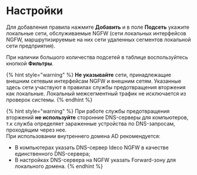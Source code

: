 # Настройки

Для добавления правила нажмите **Добавить** и в поле **Подсеть** укажите локальные сети, обслуживаемые NGFW (сети локальных интерфейсов NGFW, маршрутизируемые на них сети удаленных сегментов локальной сети предприятия).

При наличии большого количества подсетей в таблице воспользуйтесь кнопкой **Фильтры**.

{% hint style="warning" %}
**Не указывайте** сети, принадлежащие внешним сетевым интерфейсам NGFW и внешним сетям. Указанные здесь сети участвуют в правилах службы предотвращения вторжения как локальные. Локальный межсегментный трафик не исключается из проверок системы.
{% endhint %}

{% hint style="warning" %}
При работе службы предотвращения вторжений **не используйте** сторонние DNS-серверы для компьютеров, т.к служба определяет зараженные устройства по DNS-запросам, проходящим через нее. \
При использовании внутреннего домена AD рекомендуется:

* В компьютерах указать DNS-сервер Ideco NGFW в качестве единственного DNS-сервера;
* В настройках DNS-сервера на NGFW указать Forward-зону для локального домена.
{% endhint %}
